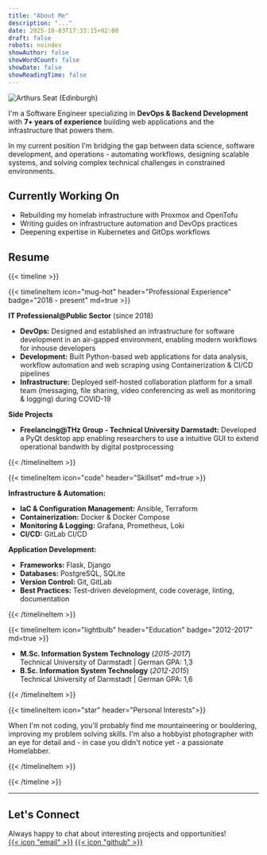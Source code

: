 ```yaml
---
title: "About Me"
description: "..."
date: 2025-10-03T17:33:15+02:00
draft: false
robots: noindex
showAuthor: false
showWordCount: false
showDate: false
showReadingTime: false
---
```


![Arthurs Seat (Edinburgh)](/img/arthurs_seat.jpg "Well, that's me! *(Edinburgh June 2025)*")

I'm a Software Engineer specializing in **DevOps & Backend Development** with **7+ years of experience** building web applications and the infrastructure that powers them.

In my current position I'm bridging the gap between data science, software development, and operations - automating workflows, designing scalable systems, and solving complex technical challenges in constrained environments.

## Currently Working On

- Rebuilding my homelab infrastructure with Proxmox and OpenTofu
- Writing guides on infrastructure automation and DevOps practices
- Deepening expertise in Kubernetes and GitOps workflows

## Resume 

{{< timeline >}}

{{< timelineItem icon="mug-hot" header="Professional Experience" badge="2018 - present" md=true >}}

**IT Professional@Public Sector** (since 2018)
- **DevOps:** Designed and established an infrastructure for software development in an air-gapped environment, enabling modern workflows for inhouse developers
- **Development:** Built Python-based web applications for data analysis, workflow automation and web scraping using Containerization & CI/CD pipelines
- **Infrastructure:** Deployed self-hosted collaboration platform for a small team (messaging, file sharing, video conferencing as well as monitoring & logging) during COVID-19

**Side Projects**
- **Freelancing@THz Group - Technical University Darmstadt:** Developed a PyQt desktop app enabling researchers to use a intuitive GUI to extend operational bandwith by digital postprocessing

{{< /timelineItem >}}

{{< timelineItem icon="code" header="Skillset" md=true >}}

**Infrastructure & Automation:**
- **IaC & Configuration Management:** Ansible, Terraform
- **Containerization:** Docker & Docker Compose
- **Monitoring & Logging:** Grafana, Prometheus, Loki
- **CI/CD:** GitLab CI/CD

**Application Development:**
- **Frameworks:** Flask, Django
- **Databases:** PostgreSQL, SQLite
- **Version Control:** Git, GitLab
- **Best Practices:** Test-driven development, code coverage, linting, documentation

{{< /timelineItem >}}

{{< timelineItem icon="lightbulb" header="Education" badge="2012-2017" md=true >}}

- **M.Sc. Information System Technology** (*2015-2017*) \
Technical University of Darmstadt | German GPA: 1,3 
- **B.Sc. Information System Technology** (*2012-2015*) \
Technical University of Darmstadt | German GPA: 1,6

{{< /timelineItem >}}

{{< timelineItem icon="star" header="Personal Interests">}}

When I'm not coding, you'll probably find me mountaineering or bouldering, improving my problem solving skills. I'm also a hobbyist photographer with an eye for detail and - in case you didn't notice yet - a passionate Homelabber.

{{< /timelineItem >}}

{{< /timeline >}}

---

## Let's Connect

Always happy to chat about interesting projects and opportunities! \
[{{< icon "email" >}}](mailto:info@webernet-online.de) [{{< icon "github" >}}](https://github.com/webealin)
